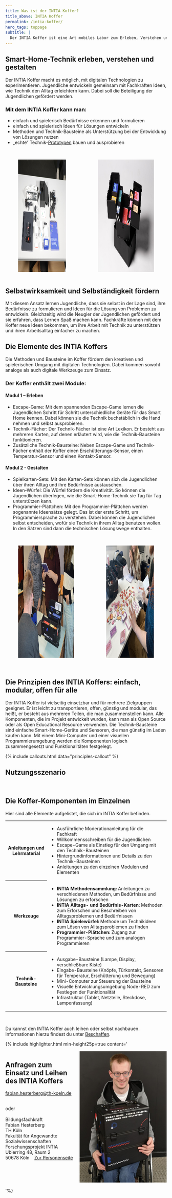 ```yaml
---
title: Was ist der INTIA Koffer?
title_above: INTIA Koffer
permalink: /intia-koffer/
hero_tags: toppage
subtitle: |
  Der INTIA Koffer ist eine Art mobiles Labor zum Erleben, Verstehen und Gestalten von Smart-Home-Technologie. Er bietet einen ersten Zugang zur Welt der Technik. Der Laborkoffer enthält verschiedene Werkzeuge wie Methoden oder Technik-Bausteine, um Bedürfnisse im Alltag besser zu verstehen und Lösungen für Probleme zu entwickeln – und zu bauen!
---
```


## Smart-Home-Technik erleben, verstehen und gestalten

Der INTIA Koffer macht es möglich, mit digitalen Technologien zu experimentieren. Jugendliche entwickeln gemeinsam mit Fachkräften Ideen, wie Technik den Alltag erleichtern kann. Dabei soll die Beteiligung der Jugendlichen gefördert werden.

### Mit dem INTIA Koffer kann man:

- einfach und spielerisch Bedürfnisse erkennen und formulieren
- einfach und spielerisch Ideen für Lösungen entwickeln
- Methoden und Technik-Bausteine als Unterstützung bei der Entwicklung von Lösungen nutzen
- „echte“ Technik-[Prototypen](/wissen/woerterbuch/prototyp/) bauen und ausprobieren

<br>

<div class="columns is-centered is-desktop">
<div class="column is-offset-1">
<figure>
  <img src="/assets/img/intia-case/Escape_Game.jpg" alt="" style="height:350px;">
</figure>
</div>
<div class="column">
<figure>
  <img src="/assets/img/tools/building_blocks/koffer_4.jpg" alt="" style="height:350px;">
</figure>
</div>
</div>

## Selbstwirksamkeit und Selbständigkeit fördern

Mit diesem Ansatz lernen Jugendliche, dass sie selbst in der Lage sind, ihre Bedürfnisse zu formulieren und Ideen für die Lösung von Problemen zu entwickeln. Gleichzeitig wird die Neugier der Jugendlichen gefördert und sie erfahren, dass Lernen Spaß machen kann. Fachkräfte können mit dem Koffer neue Ideen bekommen, um ihre Arbeit mit Technik zu unterstützen und ihren Arbeitsalltag einfacher zu machen.

## Die Elemente des INTIA Koffers

Die Methoden und Bausteine im Koffer fördern den kreativen und spielerischen Umgang mit digitalen Technologien. Dabei kommen sowohl analoge als auch digitale Werkzeuge zum Einsatz.

### Der Koffer enthält zwei Module:

#### Modul 1 – Erleben

- Escape-Game: Mit dem spannenden Escape-Game lernen die Jugendlichen Schritt für Schritt unterschiedliche Geräte für das Smart Home kennen. Dabei können sie die Technik buchstäblich in die Hand nehmen und selbst ausprobieren.
- Technik-Fächer: Der Technik-Fächer ist eine Art Lexikon. Er besteht aus mehreren Karten, auf denen erläutert wird, wie die Technik-Bausteine funktionieren.
- Zusätzliche Technik-Bausteine: Neben Escape-Game und Technik-Fächer enthält der Koffer einen Erschütterungs-Sensor, einen Temperatur-Sensor und einen Kontakt-Sensor.

#### Modul 2 - Gestalten

- Spielkarten-Sets: Mit den Karten-Sets können sich die Jugendlichen über ihren Alltag und ihre Bedürfnisse austauschen.
- Ideen-Würfel: Die Würfel fördern die Kreativität. So können die Jugendlichen überlegen, wie die Smart-Home-Technik sie Tag für Tag unterstützen kann.
- Programmier-Plättchen: Mit den Programmier-Plättchen werden sogenannte Ideensätze gelegt. Das ist der erste Schritt, um Programmiersprache zu verstehen. Dabei können die Jugendlichen selbst entscheiden, wofür sie Technik in ihrem Alltag benutzen wollen. In den Sätzen sind dann die technischen Lösungswege enthalten.

<!--
<div class="columns is-centered is-desktop">
<div class="column is-offset-1">
<figure>
  <img src="/assets/img/intia-case/INTIA_KofferVisualisierung.svg" alt="" style="">
</figure>
</div>
</div>
-->

<br>

<div class="columns is-centered is-desktop">
<div class="column is-offset-1">
<figure>
  <img src="/assets/img/intia-case/intia-case-3.jpg" alt="" style="height:350px;">
</figure>
</div>
<div class="column">
<figure>
  <img src="/assets/img/intia-case/karten.jpg" alt="" style="height:350px;">
</figure>
</div>
</div>

<br>

## Die Prinzipien des INTIA Koffers: einfach, modular, offen für alle

Der INTIA Koffer ist vielseitig einsetzbar und für mehrere Zielgruppen geeignet. Er ist leicht zu transportieren, offen, günstig und modular, das heißt, er besteht aus mehreren Teilen, die man zusammenstellen kann. Alle Komponenten, die im Projekt entwickelt wurden, kann man als Open Source oder als Open Educational Resource verwenden. Die Technik-Bausteine sind einfache Smart-Home-Geräte und Sensoren, die man günstig im Laden kaufen kann. Mit einem Mini-Computer und einer visuellen Programmierumgebung werden die Komponenten logisch zusammengesetzt und Funktionalitäten festgelegt.

{% include callouts.html data="principles-callout" %}

## Nutzungsszenario

<figure>
  <img src="/assets/img/intia-case/INTIA_UseCase.svg" alt="" style="">
</figure>

## Die Koffer-Komponenten im Einzelnen

Hier sind alle Elemente aufgelistet, die sich im INTIA Koffer befinden.

<table class="tb">
    <tr>
       <th>Anleitungen und Lehrmaterial</th>
       <td>
          <ul>
          <li>Ausführliche Moderationanleitung für die Fachkraft</li>
          <li>Willkommensschreiben für die Jugendlichen</li>
          <li>Escape-Game als Einstieg für den Umgang mit den Technik-Bausteinen</li>
          <li>Hintergrundinformationen und Details zu den Technik-Bausteinen</li>
          <li>Anleitungen zu den einzelnen Modulen und Elementen</li>
          </ul>
        </td>
    </tr>
    <tr>
        <th>Werkzeuge</th>
        <td>
          <ul>
          <li><strong>INTIA Methodensammlung:</strong> Anleitungen zu verschiedenen Methoden, um Bedürfnisse und Lösungen zu erforschen</li>
          <li><strong>INTIA Alltags- und Bedürfnis-Karten:</strong> Methoden zum Erforschen und Beschreiben von Alltagsproblemen und Bedürfnissen</li>
          <li><strong>INTIA Spielewürfel:</strong> Methode um Technikideen zum Lösen von Alltagsproblemen zu finden</li>
          <li><strong>Programmier-Plättchen:</strong> Zugang zur Programmier-Sprache und zum analogen Programmieren</li>
          </ul>
        </td>
    </tr>
    <tr>
       <th>Technik-Bausteine</th>
       <td>
          <ul>
          <li>Ausgabe-Bausteine (Lampe, Display, verschließbare Kiste)</li>
          <li>Eingabe-Bausteine (Knöpfe, Türkontakt, Sensoren für Temperatur, Erschütterung und Bewegung)</li>
          <li>Mini-Computer zur Steuerung der Bausteine</li>
          <li>Visuelle Entwicklungsumgebung Node-RED zum Festlegen der Funktionalität</li>
          <li>Infrastruktur (Tablet, Netzteile, Steckdose, Lampenfassung)</li>
          </ul>
        </td>
    </tr>
</table>

<br>

Du kannst den INTIA Koffer auch leihen oder selbst nachbauen. Informationen hierzu findest du unter [Beschaffen](/intia-koffer/beschaffen/).

{% include highlighter.html min-height25p=true content='

<div class="columns">
<div class="column">

## Anfragen zum Einsatz und Leihen des INTIA Koffers

[fabian.hesterberg@th-koeln.de](mailto:fabian.hesterberg@th-koeln.de)

<br>
oder
<br>
<br>
Bildungsfachkraft
<br>
Fabian Hesterberg
<br>
TH Köln
<br>
Fakultät für Angewandte Sozialwissenschaften
<br>
Forschungsprojekt INTIA
<br>
Ubierring 48, Raum 2
<br>
50678 Köln
<a href="https://www.th-koeln.de/personen/fabian.hesterberg/" class="button is-rounded is-dark" style="float: right">
<span>Zur Personenseite</span>
<span class="icon is-small">
<i class="fas icon-external fa-xs invert"></i>
</span>
</a>
</div>
<div class="column">
<img style="height: auto;" src="/assets/img/uploads/fabian_hesterberg_small.jpg">
</div>
</div>

'%}
